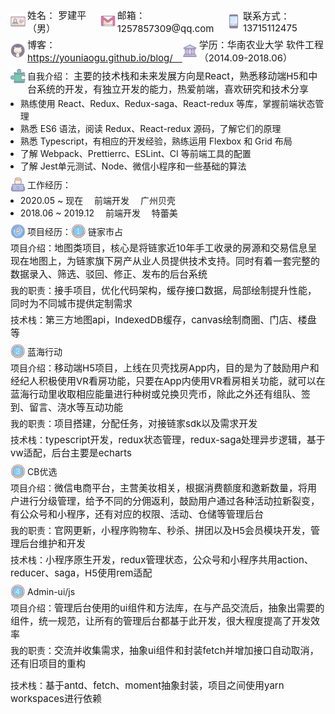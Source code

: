 <style type="text/css" rel="stylesheet">
  .box_flex {
    display: flex;
    align-items: center;
    position: relative;
  }
  .float_text {
    word-break: break-word;
  }
  .float_text > img {
    float: left;
  }
  .icon {
    width: 24px;
    padding: 0 3px 0 0;
  }
  .font_size15 {
    font-size: 15px;
  }
  .margin_bottom3 {
    margin: 0 0 3px 0;
  }
  .margin_bottom5 {
    margin: 0 0 5px 0;
  }
  .margin_bottom8 {
    margin: 0 0 8px 0;
  }
  .margin_bottom10 {
    margin: 0 0 8px 0;
  }
  .margin_left8 {
    margin: 0 0 0 -8px;
  }
</style>

<p class="box_flex margin_bottom5">
  <img class="icon" src="./name.png" />
  <span class="font_size15">姓名： 罗建平（男）　</span>
  <img class="icon" src="./email.png" />
  <span class="font_size15">邮箱： 1257857309@qq.com　</span>
  <img class="icon" src="./phone.png" />
  <span class="font_size15">联系方式： 13715112475</span>
</p>
<p class="box_flex margin_bottom10">
  <img class="icon" src="./github.png" style="vertical-align: bottom;" />
  <span class="font_size15">
    博客： <a href="https://youniaogu.github.io/blog/" target="_blank">https://youniaogu.github.io/blog/　</a>
  </span>
  <img class="icon" src="./university.png" />
  <span class="font_size15">学历：华南农业大学 软件工程（2014.09-2018.06）</span>
</p>

<p class="float_text margin_bottom3">
  <img class="icon" src="./puzzle.png" />自我介绍：
  <span class="font_size15">主要的技术栈和未来发展方向是React，熟悉移动端H5和中台系统的开发，有独立开发的能力，热爱前端，喜欢研究和技术分享</span>
</p>
<ul class="margin_bottom10">
  <li class="margin_left8">熟练使用 React、Redux、Redux-saga、React-redux 等库，掌握前端状态管理</li>
  <li class="margin_left8">熟悉 ES6 语法，阅读 Redux、React-redux 源码，了解它们的原理</li>
  <li class="margin_left8">熟悉 Typescript，有相应的开发经验，熟练运用 Flexbox 和 Grid 布局</li>
  <li class="margin_left8">了解 Webpack、Prettierrc、ESLint、CI 等前端工具的配置</li>
  <li class="margin_left8">了解 Jest单元测试、Node、微信小程序和一些基础的算法</li>
</ul>

<p class="box_flex margin_bottom3">
  <img class="icon" src="./working.png" />工作经历：
</p>
<ul class="margin_bottom10">
  <li class="margin_left8">2020.05 ~ 现在 　前端开发 　广州贝壳</li>
  <li class="margin_left8">2018.06 ~ 2019.12 　前端开发 　特蕾美</li>
</ul>

<p class="box_flex margin_bottom3">
  <img class="icon" src="./project.png" />项目经历：<img class="icon" src="./one.png" />链家市占
</p>
<p class="margin_bottom5">
  项目介绍：<span class="font_size15">地图类项目，核心是将链家近10年手工收录的房源和交易信息呈现在地图上，为链家旗下房产从业人员提供技术支持。同时有着一套完整的数据录入、筛选、驳回、修正、发布的后台系统</span>
</p>
<p class="margin_bottom5">
  我的职责：<span class="font_size15">接手项目，优化代码架构，缓存接口数据，局部绘制提升性能，同时为不同城市提供定制需求</span>
</p>
<p class="margin_bottom8">
  技术栈：<span class="font_size15">第三方地图api，IndexedDB缓存，canvas绘制商圈、门店、楼盘等</span>
</p>

<p class="box_flex margin_bottom3">
  <img class="icon" src="./two.png" />蓝海行动
</p>
<p class="margin_bottom5">
  项目介绍：<span class="font_size15">移动端H5项目，上线在贝壳找房App内，目的是为了鼓励用户和经纪人积极使用VR看房功能，只要在App内使用VR看房相关功能，就可以在蓝海行动里收取相应能量进行种树或兑换贝壳币，除此之外还有组队、签到、留言、浇水等互动功能</span>
</p>
<p class="margin_bottom5">
  我的职责：<span class="font_size15">项目搭建，分配任务，对接链家sdk以及需求开发</span>
</p>
<p class="margin_bottom8">
  技术栈：<span class="font_size15">typescript开发，redux状态管理，redux-saga处理异步逻辑，基于vw适配，后台主要是echarts</span>
</p>

<p class="box_flex margin_bottom3">
  <img class="icon" src="./three.png" />CB优选
</p>
<p class="margin_bottom5">
  项目介绍：<span class="font_size15">微信电商平台，主营美妆相关，根据消费额度和邀新数量，将用户进行分级管理，给予不同的分佣返利，鼓励用户通过各种活动拉新裂变，有公众号和小程序，还有对应的权限、活动、仓储等管理后台
  </span>
</p>
<p class="margin_bottom5">
  我的职责：<span class="font_size15">官网更新，小程序购物车、秒杀、拼团以及H5会员模块开发，管理后台维护和开发</span>
</p>
<p class="margin_bottom8">
  技术栈：<span class="font_size15">小程序原生开发，redux管理状态，公众号和小程序共用action、reducer、saga，H5使用rem适配</span>
</p>

<p class="box_flex margin_bottom3">
  <img class="icon" src="./four.png" />Admin-ui/js
</p>
<p class="margin_bottom5">
  项目介绍：<span class="font_size15">管理后台使用的ui组件和方法库，在与产品交流后，抽象出需要的组件，统一规范，让所有的管理后台都基于此开发，很大程度提高了开发效率
  </span>
</p>
<p class="margin_bottom5">
  我的职责：<span class="font_size15">交流并收集需求，抽象ui组件和封装fetch并增加接口自动取消，还有旧项目的重构</span>
</p>
<p>
  技术栈：<span class="font_size15">基于antd、fetch、moment抽象封装，项目之间使用yarn workspaces进行依赖</span>
</p>
